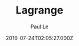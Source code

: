 ---
title: Lagrange
github: 'https://github.com/LeNPaul/Lagrange'
demo: 'https://lenpaul.github.io/Lagrange/'
author: Paul Le
ssg:
  - Jekyll
cms:
  - No Cms
date: 2016-07-24T02:05:27.000Z
github_branch: gh-pages
description: A minimalist Jekyll theme for running a personal blog
stale: false
---